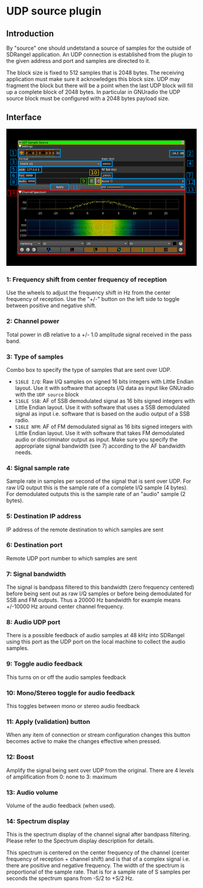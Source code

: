<h1>UDP source plugin</h1>

<h2>Introduction</h2>

By "source" one should undetstand a source of samples for the outside of SDRangel application. An UDP connection is established from the plugin to the given address and port and samples are directed to it.

The block size is fixed to 512 samples that is 2048 bytes. The receiving application must make sure it acknowledges this block size. UDP may fragment the block but there will be a point when the last UDP block will fill up a complete block of 2048 bytes. In particular in GNUradio the UDP source block must be configured with a 2048 bytes payload size.

<h2>Interface</h2>

![UDP Source plugin GUI](/doc/img/UDPsrc_plugin.png)

<h3>1: Frequency shift from center frequency of reception</h3>

Use the wheels to adjust the frequency shift in Hz from the center frequency of reception. Use the "+/-" button on the left side to toggle between positive and negative shift.

<h3>2: Channel power</h3>

Total power in dB relative to a +/- 1.0 amplitude signal received in the pass band.

<h3>3: Type of samples</h3>

Combo box to specify the type of samples that are sent over UDP.

  - `S16LE I/Q`: Raw I/Q samples on signed 16 bits integers with Little Endian layout. Use it with software that accepts I/Q data as input like GNUradio with the `UDP source` block
  - `S16LE SSB`: AF of SSB demodulated signal as 16 bits signed integers with Little Endian layout. Use it with software that uses a SSB demodulated signal as input i.e. software that is based on the audio output of a SSB radio.
  - `S16LE NFM`: AF of FM demodulated signal as 16 bits signed integers with Little Endian layout. Use it with software that takes FM demodulated audio or discriminator output as input. Make sure you specify the appropriate signal bandwidth (see 7) according to the AF bandwidth needs.
  
<h3>4: Signal sample rate</h3>

Sample rate in samples per second of the signal that is sent over UDP. For raw I/Q output this is the sample rate of a complete I/Q sample (4 bytes). For demodulated outputs this is the sample rate of an "audio" sample (2 bytes).

<h3>5: Destination IP address</h3>

IP address of the remote destination to which samples are sent 

<h3>6: Destination port</h3>

Remote UDP port number to which samples are sent 

<h3>7: Signal bandwidth</h3>

The signal is bandpass filtered to this bandwidth (zero frequency centered) before being sent out as raw I/Q samples or before being demodulated for SSB and FM outputs. Thus a 20000 Hz bandwidth for example means +/-10000 Hz around center channel frequency.

<h3>8: Audio UDP port</h3>

There is a possible feedback of audio samples at 48 kHz into SDRangel using this port as the UDP port on the local machine to collect the audio samples.

<h3>9: Toggle audio feedback</h3>

This turns on or off the audio samples feedback

<h3>10: Mono/Stereo toggle for audio feedback</h3>

This toggles between mono or stereo audio feedback

<h3>11: Apply (validation) button</h3>

When any item of connection or stream configuration changes this button becomes active to make the changes effective when pressed. 

<h3>12: Boost</h3>

Amplify the signal being sent over UDP from the original. There are 4 levels of amplification from 0: none to 3: maximum

<h3>13: Audio volume</h3>

Volume of the audio feedback (when used).

<h3>14: Spectrum display</h3>

This is the spectrum display of the channel signal after bandpass filtering. Please refer to the Spectrum display description for details. 

This spectrum is centered on the center frequency of the channel (center frequency of reception + channel shift) and is that of a complex signal i.e. there are positive and negative frequency. The width of the spectrum is proportional of the sample rate. That is for a sample rate of S samples per seconds the spectrum spans from -S/2 to +S/2 Hz. 

